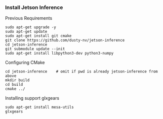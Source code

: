 ### Install Jetson Inference

Previous Requirements

```
sudo apt-get upgrade -y
sudo apt-get update
sudo apt-get install git cmake
git clone https://github.com/dusty-nv/jetson-inference
cd jetson-inference
git submodule update --init
sudo apt-get install libpython3-dev python3-numpy
```

Configuring CMake
```
cd jetson-inference    # omit if pwd is already jetson-inference from above
mkdir build
cd build
cmake ../
```

Installing support glxgears

```
sudo apt-get install mesa-utils
glxgears
```

